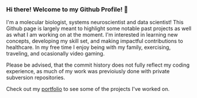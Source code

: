 ### Hi there! Welcome to my Github Profile! 👋

I'm a molecular biologist, systems neuroscientist and data scientist! This Github page is largely meant to highlight some notable past projects as well as what I am working on at the moment. I'm interested in learning new concepts, developing my skill set, and making impactful contributions to healthcare. In my free time I enjoy being with my family, exercising, traveling, and ocasionally video gaming.

Please be advised, that the commit history does not fully reflect my coding experience, as much of my work was previoiusly done with private subversion repositories.

Check out my [portfolio](https://github.com/sean-otoole/Portfolio) to see some of the projects I've worked on. 

<!--
**seanotoole/seanotoole** is a ✨ _special_ ✨ repository because its `README.md` (this file) appears on your GitHub profile.



